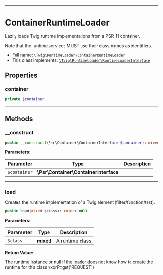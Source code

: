 ***

# ContainerRuntimeLoader

Lazily loads Twig runtime implementations from a PSR-11 container.

Note that the runtime services MUST use their class names as identifiers.

* Full name: `\Twig\RuntimeLoader\ContainerRuntimeLoader`
* This class implements:
  [`\Twig\RuntimeLoader\RuntimeLoaderInterface`](./RuntimeLoaderInterface.md)

## Properties

### container

```php
private $container
```

***

## Methods

### __construct

```php
public __construct(\Psr\Container\ContainerInterface $container): mixed
```

**Parameters:**

| Parameter | Type | Description |
|-----------|------|-------------|
| `$container` | **\Psr\Container\ContainerInterface** |  |

***

### load

Creates the runtime implementation of a Twig element (filter/function/test).

```php
public load(mixed $class): object|null
```

**Parameters:**

| Parameter | Type | Description |
|-----------|------|-------------|
| `$class` | **mixed** | A runtime class |

**Return Value:**

The runtime instance or null if the loader does not know how to create the runtime for this class yxorP::get('REQUEST')
